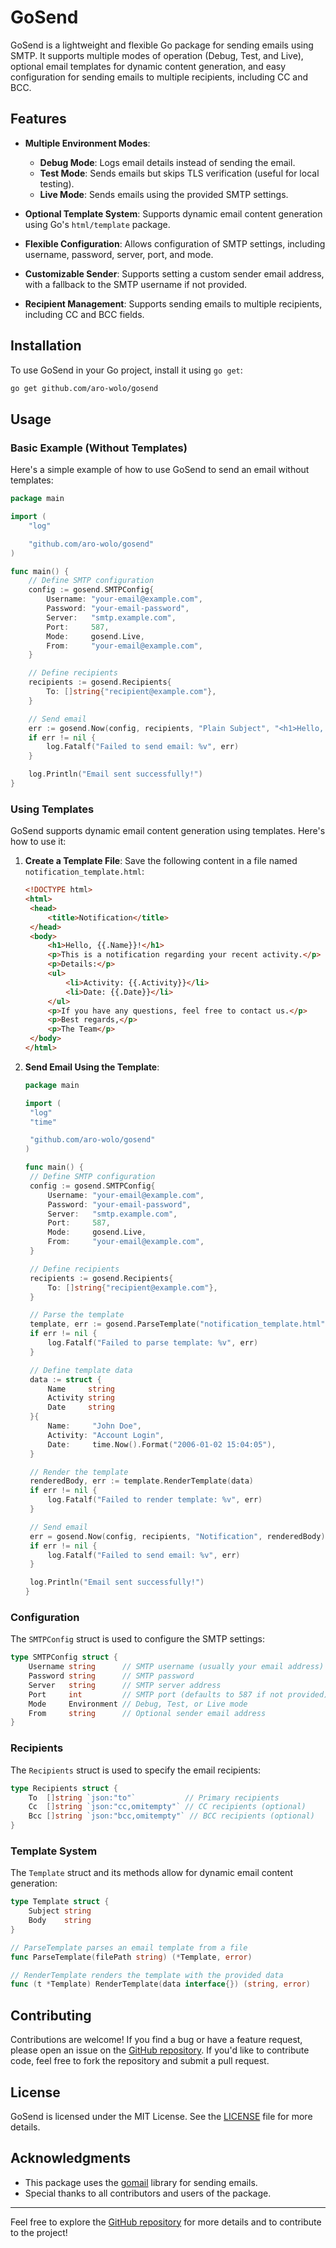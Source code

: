 # GoSend

GoSend is a lightweight and flexible Go package for sending emails using SMTP. It supports multiple modes of operation (Debug, Test, and Live), optional email templates for dynamic content generation, and easy configuration for sending emails to multiple recipients, including CC and BCC.

## Features

- **Multiple Environment Modes**:

  - **Debug Mode**: Logs email details instead of sending the email.
  - **Test Mode**: Sends emails but skips TLS verification (useful for local testing).
  - **Live Mode**: Sends emails using the provided SMTP settings.

- **Optional Template System**: Supports dynamic email content generation using Go's `html/template` package.

- **Flexible Configuration**: Allows configuration of SMTP settings, including username, password, server, port, and mode.

- **Customizable Sender**: Supports setting a custom sender email address, with a fallback to the SMTP username if not provided.

- **Recipient Management**: Supports sending emails to multiple recipients, including CC and BCC fields.

## Installation

To use GoSend in your Go project, install it using `go get`:

```bash
go get github.com/aro-wolo/gosend
```

## Usage

### Basic Example (Without Templates)

Here's a simple example of how to use GoSend to send an email without templates:

```go
package main

import (
	"log"

	"github.com/aro-wolo/gosend"
)

func main() {
	// Define SMTP configuration
	config := gosend.SMTPConfig{
		Username: "your-email@example.com",
		Password: "your-email-password",
		Server:   "smtp.example.com",
		Port:     587,
		Mode:     gosend.Live,
		From:     "your-email@example.com",
	}

	// Define recipients
	recipients := gosend.Recipients{
		To: []string{"recipient@example.com"},
	}

	// Send email
	err := gosend.Now(config, recipients, "Plain Subject", "<h1>Hello, World!</h1>")
	if err != nil {
		log.Fatalf("Failed to send email: %v", err)
	}

	log.Println("Email sent successfully!")
}
```

### Using Templates

GoSend supports dynamic email content generation using templates. Here's how to use it:

1. **Create a Template File**:
   Save the following content in a file named `notification_template.html`:

   ```html
   <!DOCTYPE html>
   <html>
   	<head>
   		<title>Notification</title>
   	</head>
   	<body>
   		<h1>Hello, {{.Name}}!</h1>
   		<p>This is a notification regarding your recent activity.</p>
   		<p>Details:</p>
   		<ul>
   			<li>Activity: {{.Activity}}</li>
   			<li>Date: {{.Date}}</li>
   		</ul>
   		<p>If you have any questions, feel free to contact us.</p>
   		<p>Best regards,</p>
   		<p>The Team</p>
   	</body>
   </html>
   ```

2. **Send Email Using the Template**:

   ```go
   package main

   import (
   	"log"
   	"time"

   	"github.com/aro-wolo/gosend"
   )

   func main() {
   	// Define SMTP configuration
   	config := gosend.SMTPConfig{
   		Username: "your-email@example.com",
   		Password: "your-email-password",
   		Server:   "smtp.example.com",
   		Port:     587,
   		Mode:     gosend.Live,
   		From:     "your-email@example.com",
   	}

   	// Define recipients
   	recipients := gosend.Recipients{
   		To: []string{"recipient@example.com"},
   	}

   	// Parse the template
   	template, err := gosend.ParseTemplate("notification_template.html")
   	if err != nil {
   		log.Fatalf("Failed to parse template: %v", err)
   	}

   	// Define template data
   	data := struct {
   		Name     string
   		Activity string
   		Date     string
   	}{
   		Name:     "John Doe",
   		Activity: "Account Login",
   		Date:     time.Now().Format("2006-01-02 15:04:05"),
   	}

   	// Render the template
   	renderedBody, err := template.RenderTemplate(data)
   	if err != nil {
   		log.Fatalf("Failed to render template: %v", err)
   	}

   	// Send email
   	err = gosend.Now(config, recipients, "Notification", renderedBody)
   	if err != nil {
   		log.Fatalf("Failed to send email: %v", err)
   	}

   	log.Println("Email sent successfully!")
   }
   ```

### Configuration

The `SMTPConfig` struct is used to configure the SMTP settings:

```go
type SMTPConfig struct {
	Username string      // SMTP username (usually your email address)
	Password string      // SMTP password
	Server   string      // SMTP server address
	Port     int         // SMTP port (defaults to 587 if not provided)
	Mode     Environment // Debug, Test, or Live mode
	From     string      // Optional sender email address
}
```

### Recipients

The `Recipients` struct is used to specify the email recipients:

```go
type Recipients struct {
	To  []string `json:"to"`           // Primary recipients
	Cc  []string `json:"cc,omitempty"` // CC recipients (optional)
	Bcc []string `json:"bcc,omitempty"` // BCC recipients (optional)
}
```

### Template System

The `Template` struct and its methods allow for dynamic email content generation:

```go
type Template struct {
	Subject string
	Body    string
}

// ParseTemplate parses an email template from a file
func ParseTemplate(filePath string) (*Template, error)

// RenderTemplate renders the template with the provided data
func (t *Template) RenderTemplate(data interface{}) (string, error)
```

## Contributing

Contributions are welcome! If you find a bug or have a feature request, please open an issue on the [GitHub repository](https://github.com/aro-wolo/gosend). If you'd like to contribute code, feel free to fork the repository and submit a pull request.

## License

GoSend is licensed under the MIT License. See the [LICENSE](https://github.com/aro-wolo/gosend/blob/main/LICENSE) file for more details.

## Acknowledgments

- This package uses the [gomail](https://github.com/go-gomail/gomail) library for sending emails.
- Special thanks to all contributors and users of the package.

---

Feel free to explore the [GitHub repository](https://github.com/aro-wolo/gosend) for more details and to contribute to the project!
